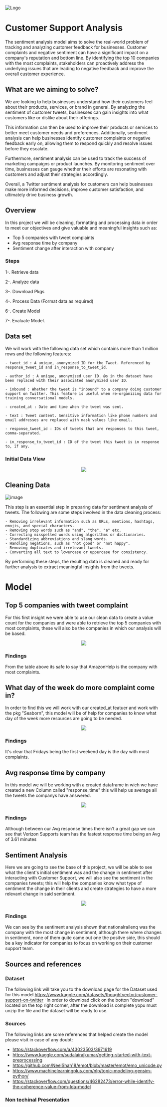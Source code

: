 ![Logo](https://camo.githubusercontent.com/7bf6f8c804cf1ec62e2cbbc7c85ea7dfd65b4848df48be4218e24012c6eb3430/68747470733a2f2f692e6d6f72696f682e636f6d2f323032302f30322f30342f6265656633366664373037642e6a7067)

# Customer Support Analysis

The sentiment analysis model aims to solve the real-world problem of tracking and analyzing customer feedback for businesses. Customer complaints and negative sentiment can have a significant impact on a company's reputation and bottom line. By identifying the top 10 companies with the most complaints, stakeholders can proactively address the underlying issues that are leading to negative feedback and improve the overall customer experience.

## What are we aiming to solve?

We are looking to help businesses understand how their customers feel about their products, services, or brand in general. By analyzing the sentiment of customer tweets, businesses can gain insights into what customers like or dislike about their offerings.

This information can then be used to improve their products or services to better meet customer needs and preferences. Additionally, sentiment analysis can help businesses identify customer complaints or negative feedback early on, allowing them to respond quickly and resolve issues before they escalate.

Furthermore, sentiment analysis can be used to track the success of marketing campaigns or product launches. By monitoring sentiment over time, businesses can gauge whether their efforts are resonating with customers and adjust their strategies accordingly.

Overall, a Twitter sentiment analysis for customers can help businesses make more informed decisions, improve customer satisfaction, and ultimately drive business growth. 

## Overview 

In this project we will be cleaning, formatting and processing data in order to meet our objectives and give valuable and meaningful insights such as:

- Top 5 companies with tweet complaints
- Avg response time by company
- Sentiment change after interaction with company

### Steps

1-. Retrieve data

2-. Analyze data

3-. Download Pkgs 

4-. Process Data (Format data as required)

6-. Create Model 

7-. Evaluate Model.

## Data set 
 We will work with the following data set which contains more than 1 million rows and the following features:

    - tweet_id : A unique, anonymized ID for the Tweet. Referenced by response_tweet_id and in_response_to_tweet_id.

    - author_id : A unique, anonymized user ID. @s in the dataset have been replaced with their associated anonymized user ID.

    - inbound : Whether the tweet is "inbound" to a company doing customer support on Twitter. This feature is useful when re-organizing data for training conversational models.

    - created_at : Date and time when the tweet was sent.

    - text : Tweet content. Sensitive information like phone numbers and email addresses are replaced with mask values like email.

    - response_tweet_id : IDs of tweets that are responses to this tweet, comma-separated.

    - in_response_to_tweet_id : ID of the tweet this tweet is in response to, if any.

### Initial Data View

<div align="center">
    <img src= "https://user-images.githubusercontent.com/115577909/230841679-6a03b445-e749-4163-ac53-4f61c221830f.PNG">
</div>


## Cleaning Data
![image](https://user-images.githubusercontent.com/115577909/230843134-23aea61b-aedb-45c1-81cf-3231e9532ae4.png)

This step is an essential step in preparing data for sentiment analysis of tweets. The following are some steps involved in the data cleaning process:

    - Removing irrelevant information such as URLs, mentions, hashtags, emojis, and special characters.
    - Removing stop words such as "and", "the", "a" etc.
    - Correcting misspelled words using algorithms or dictionaries.
    - Standardizing abbreviations and slang words.
    - Handling negations, such as "not good" or "not happy".
    - Removing duplicates and irrelevant tweets.
    - Converting all text to lowercase or uppercase for consistency.
    
By performing these steps, the resulting data is cleaned and ready for further analysis to extract meaningful insights from the tweets.

# Model

## Top 5 companies with tweet complaint

For this first insight we were able to use our clean data to create a value count for the companies and were able to retrieve the top 5 companies with most complaints, these will also be the companies in which our analysis will be based.


<div align="center">
    <img src= "https://user-images.githubusercontent.com/115577909/230843753-d0719100-2eaa-48f5-b134-a77a9d39e1fb.png">
</div>

### Findings

  From the table above its safe to say that AmazonHelp is the company with most complaints.

## What day of the week do more complaint come in?

In order to find this we will work with our created_at featuer and work with the pkg "Seaborn", this model will be of help for companies to know what day of the week more resources are going to be needed.

<div align="center">
    <img src= "https://user-images.githubusercontent.com/115577909/230845703-16966c1e-e50e-4477-b31b-95d72ddc8c13.png">
</div>

### Findings

  It's clear that Fridays being the first weekend day is the day with most complaints.

## Avg response time by company

In this model we will be working with a created dataframe in wich we have created a new Column called "response_time" this will help us average all the tweets the companys have answered.

<div align="center">
    <img src= "https://user-images.githubusercontent.com/115577909/230848267-77ed7a5d-8aa3-46f6-a91f-cc37e5cddce8.png">
</div>

### Findings

  Although between our Avg response times there isn't a great gap we can see that Verizon Supports team has the fastest response time being an Avg of 3.61 minutes
  
## Sentiment Analysis 

Here we are going to see the base of this project, we will be able to see what the client's initial sentiment was and the change in sentiment after interacting with Customer Support, we will also see the sentiment in the companies tweets; this will help the companies know what type of sentiment the change in their clients and create strategies to have a more relevant change in said sentiment.

<div align="center">
    <img src= "https://user-images.githubusercontent.com/115577909/230850250-83f0fc82-5fe5-4c73-8c00-d5840c92cd03.png">
</div>

### Findings

 We can see by the sentiment analysis shown that nationalrailenq was the company with the most change in sentiment, although there where changes in sentiment, none of them quite came out one the positve side, this should be a key indicator for companies to focus on working on their customer support team.



## Sources and references

### Dataset

The following link will take you to the download page for the Dataset used for this model https://www.kaggle.com/datasets/thoughtvector/customer-support-on-twitter
  -In order to download click on the botton "download" located on the top right corner, after the download is complete yopu must unzip the file and the dataset will be    ready to use.

### Sources

The following links are some references that helped create the model please visit in case of any doubt:

 - https://stackoverflow.com/a/43023503/3971619
 - https://www.kaggle.com/sudalairajkumar/getting-started-with-text-preprocessing
 - https://github.com/NeelShah18/emot/blob/master/emot/emo_unicode.py
 - https://www.machinelearningplus.com/nlp/topic-modeling-gensim-python/
 - https://stackoverflow.com/questions/46282473/error-while-identify-the-coherence-value-from-lda-model

### Non techinal Presentation

